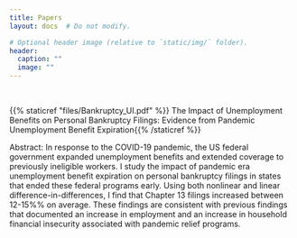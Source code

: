 ```yaml
---
title: Papers
layout: docs  # Do not modify.

# Optional header image (relative to `static/img/` folder).
header:
  caption: ""
  image: ""
---
```


<br />

{{% staticref "files/Bankruptcy_UI.pdf" %}} The Impact of Unemployment Benefits on Personal Bankruptcy Filings: Evidence from Pandemic Unemployment Benefit Expiration{{% /staticref %}}

Abstract: In response to the COVID-19 pandemic, the US federal government expanded unemployment benefits and extended coverage to previously ineligible workers. I study the impact of pandemic era unemployment benefit expiration on personal bankruptcy filings in states that ended these federal programs early. Using both nonlinear and linear difference-in-differences, I find that Chapter 13 filings increased between 12-15%% on average. These findings are consistent with previous findings that documented an increase in employment and an increase in household financial insecurity associated with pandemic relief programs.
